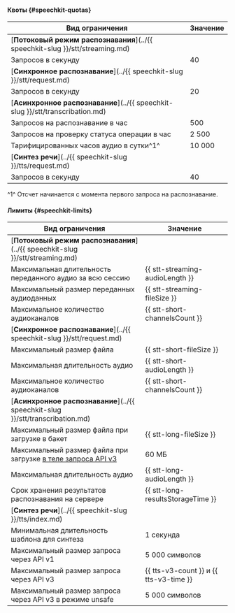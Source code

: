 #### Квоты {#speechkit-quotas}


Вид ограничения | Значение
----- | -----
[**Потоковый режим распознавания**](../{{ speechkit-slug }}/stt/streaming.md) |
Запросов в секунду | 40
[**Синхронное распознавание**](../{{ speechkit-slug }}/stt/request.md) |
Запросов в секунду | 20
[**Асинхронное распознавание**](../{{ speechkit-slug }}/stt/transcribation.md) |
Запросов на распознавание в час | 500
Запросов на проверку статуса операции в час | 2 500
Тарифицированных часов аудио в сутки^1^ | 10 000
[**Синтез речи**](../{{ speechkit-slug }}/tts/request.md) |
Запросов в секунду | 40



^1^ Отсчет начинается с момента первого запроса на распознавание.


#### Лимиты {#speechkit-limits}

Вид ограничения | Значение
----- | -----
[**Потоковый режим распознавания**](../{{ speechkit-slug }}/stt/streaming.md) |
Максимальная длительность переданного аудио за всю сессию | {{ stt-streaming-audioLength }}
Максимальный размер переданных аудиоданных | {{ stt-streaming-fileSize }}
Максимальное количество аудиоканалов | {{ stt-short-channelsCount }}
[**Синхронное распознавание**](../{{ speechkit-slug }}/stt/request.md) | |
Максимальный размер файла | {{ stt-short-fileSize }}
Максимальная длительность аудио | {{ stt-short-audioLength }}
Максимальное количество аудиоканалов | {{ stt-short-channelsCount }}
[**Асинхронное распознавание**](../{{ speechkit-slug }}/stt/transcribation.md) |
Максимальный размер файла при загрузке в бакет | {{ stt-long-fileSize }}
Максимальный размер файла при загрузке [в теле запроса API v3](../speechkit/stt-v3/api-ref/grpc/AsyncRecognizer/recognizeFile.md) | 60 МБ
Максимальная длительность аудио | {{ stt-long-audioLength }}
Срок хранения результатов распознавания на сервере | {{ stt-long-resultsStorageTime }}
[**Синтез речи**](../{{ speechkit-slug }}/tts/index.md) |
Минимальная длительность шаблона для синтеза | 1 секунда
Максимальный размер запроса через API v1 | 5 000 символов
Максимальный размер запроса через API v3 | {{ tts-v3-count }} и {{ tts-v3-time }}
Максимальный размер запроса через API v3 в режиме unsafe | 5 000 символов